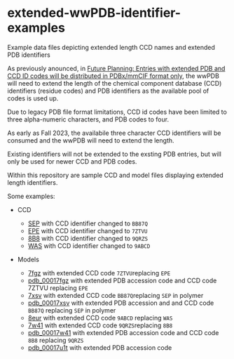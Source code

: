 # extended-wwPDB-identifier-examples
Example data files depicting extended length CCD names and extended PDB identifiers

As previously anounced, in [Future Planning: Entries with extended PDB and CCD ID codes will be distributed in PDBx/mmCIF format only](https://www.wwpdb.org/news/news?year=2021#607760112786e73a79c76f9d), the wwPDB will need to extend the length of the chemical component database (CCD) identifiers (residue codes) and PDB identifiers as the available pool of codes is used up.

Due to legacy PDB file format limitations, CCD id codes have been limited to three alpha-numeric characters, and PDB codes to four.

As early as Fall 2023, the availabile three character CCD identifiers will be consumed and the wwPDB will need to extend the length.

Existing identifiers will not be extended to the exsting PDB entries, but will only be used for newer CCD and PDB codes.

Within this repository are sample CCD and model files displaying extended length identifiers.

Some examples:

* CCD
  * [SEP](CCD/BB87Q.cif) with CCD identifier changed to `BB87Q`
  * [EPE](CCD/7ZTVU.cif) with CCD identifier changed to `7ZTVU`
  * [8B8](CCD/9QRZS.cif) with CCD identifier changed to `9QRZS`
  * [WAS](CCD/9ABCD.cif) with CCD identifier changed to `9ABCD`

* Models
   * [7fgz](Models/7fgz-extended_CCD_code-model.cif) with extended CCD code `7ZTVU`replacing `EPE`
   * [pdb_00017fgz](Models/pdb_00017fgz-extended_PDB_CCD_codes-model.cif) with extended PDB accession code and CCD code 7ZTVU replacing `EPE`
   * [7xsv](Models/7xsv-extended_CCD_code-model.cif) with extended CCD code `BB87Q`replacing `SEP` in polymer
   * [pdb_00017xsv](Models/pdb_00017xsv-extended_PDB_CCD_codes-model.cif) with extended PDB accession and and CCD code `BB87Q` replacing `SEP` in polymer
   * [8eur](Models/8eur-extended_CCD_code-model.cif) with extended CCD code `9ABCD` replacing `WAS`
   * [7w41](Models/7w41-extended_CCD_code-model.cif) with extended CCD code `9QRZS`replacing `8B8`
   * [pdb_00017w41](Models/pdb_00017w41-extended_PDB_CCD_codes-model.cif) with extended PDB accession code and CCD code `8B8` replacing `9QRZS`
   * [pdb_00017u1t](Models/pdb_00017u1t-extended_PDB_codes-model.cif) with extended PDB accession code